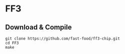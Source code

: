 # FF3

## Download & Compile

```
git clone https://github.com/fast-food/ff3-chip.git
cd FF3
make
```

